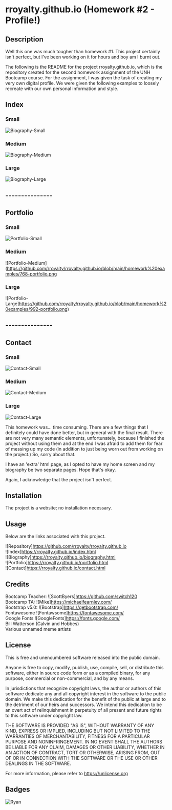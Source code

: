 # rroyalty.github.io (Homework #2 - Profile!)

## Description  

Well this one was much tougher than homework #1. This project certainly isn't perfect, but I've been working on it for hours and boy am I burnt out.  
  
The following is the README for the project rroyalty.github.io, which is the repository created for the second homework assignment of the UNH Bootcamp course. For the assignment, I was given the task of creating my very own digital profile. We were given the following examples to loosely recreate with our own personal information and style.  
  
## Index  
### Small  
![Biography-Small](https://github.com/rroyalty/rroyalty.github.io/blob/main/homework%20examples/400-index.png)  
### Medium  
![Biography-Medium](https://github.com/rroyalty/rroyalty.github.io/blob/main/homework%20examples/768-index.png)  
### Large  
![Biography-Large](https://github.com/rroyalty/rroyalty.github.io/blob/main/homework%20examples/992-index.png)  
## ---------------  
## Portfolio  
### Small  
![Portfolio-Small](https://github.com/rroyalty/rroyalty.github.io/blob/main/homework%20examples/400-portfolio.png)  
### Medium  
![Portfolio-Medium](https://github.com/rroyalty/rroyalty.github.io/blob/main/homework%20examples/768-portfolio.png  
### Large  
![Portfolio-Large]https://github.com/rroyalty/rroyalty.github.io/blob/main/homework%20examples/992-portfolio.png)  
## ---------------  
## Contact  
### Small  
![Contact-Small](https://github.com/rroyalty/rroyalty.github.io/blob/main/homework%20examples/400-contact.png)  
### Medium  
![Contact-Medium](https://github.com/rroyalty/rroyalty.github.io/blob/main/homework%20examples/768-contact.png)  
### Large  
![Contact-Large](https://github.com/rroyalty/rroyalty.github.io/blob/main/homework%20examples/992-contact.png)  
  
This homework was... time consuming. There are a few things that I definitely could have done better, but in general with the final result. There are not very many semantic elements, unfortunately, because I finished the project without using them and at the end I was afraid to add them for fear of messing up my code (in addition to just being worn out from working on the project.) So, sorry about that.  
  
I have an 'extra' html page, as I opted to have my home screen and my biography be two separate pages. Hope that's okay.  
  
Again, I acknowledge that the project isn't perfect.  
  
## Installation  
  
The project is a website; no installation necessary.  
  
## Usage  
  
Below are the links associated with this project.  
  
![Repository]https://github.com/rroyalty/rroyalty.github.io  
![Index]https://rroyalty.github.io/index.html  
![Biography]https://rroyalty.github.io/biography.html  
![Portfolio]https://rroyalty.github.io/portfolio.html  
![Contact]https://rroyalty.github.io/contact.html  
  
## Credits  
  
Bootcamp Teacher: ![ScottByers]https://github.com/switch120  
Bootcamp TA: ![Mike]https://michaelfearnley.com/  
Bootstrap v5.0: ![Bootstrap]https://getbootstrap.com/  
Fontawesome ![Fontawsome]https://fontawesome.com/  
Google Fonts ![GoogleFonts]https://fonts.google.com/  
Bill Watterson (Calvin and Hobbes)  
Various unnamed meme artists  


## License

This is free and unencumbered software released into the public domain.

Anyone is free to copy, modify, publish, use, compile, sell, or
distribute this software, either in source code form or as a compiled
binary, for any purpose, commercial or non-commercial, and by any
means.

In jurisdictions that recognize copyright laws, the author or authors
of this software dedicate any and all copyright interest in the
software to the public domain. We make this dedication for the benefit
of the public at large and to the detriment of our heirs and
successors. We intend this dedication to be an overt act of
relinquishment in perpetuity of all present and future rights to this
software under copyright law.

THE SOFTWARE IS PROVIDED "AS IS", WITHOUT WARRANTY OF ANY KIND,
EXPRESS OR IMPLIED, INCLUDING BUT NOT LIMITED TO THE WARRANTIES OF
MERCHANTABILITY, FITNESS FOR A PARTICULAR PURPOSE AND NONINFRINGEMENT.
IN NO EVENT SHALL THE AUTHORS BE LIABLE FOR ANY CLAIM, DAMAGES OR
OTHER LIABILITY, WHETHER IN AN ACTION OF CONTRACT, TORT OR OTHERWISE,
ARISING FROM, OUT OF OR IN CONNECTION WITH THE SOFTWARE OR THE USE OR
OTHER DEALINGS IN THE SOFTWARE.

For more information, please refer to <https://unlicense.org>

## Badges

![Ryan](https://img.shields.io/badge/Ryan's%20Badge-Hello-green)

